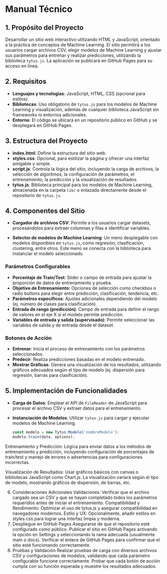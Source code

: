 # Manual Técnico

## 1. Propósito del Proyecto

Desarrollar un sitio web interactivo utilizando HTML y JavaScript, orientado a la práctica de conceptos de Machine Learning. El sitio permitirá a los usuarios cargar archivos CSV, elegir modelos de Machine Learning y ajustar sus parámetros para entrenar y realizar predicciones, utilizando la biblioteca `tytus.js`. La aplicación se publicará en GitHub Pages para su acceso en línea.

## 2. Requisitos

- **Lenguajes y tecnologías**: JavaScript, HTML, CSS (opcional para estilos).
- **Bibliotecas**: Uso obligatorio de `tytus.js` para los modelos de Machine Learning y visualización, además de cualquier biblioteca JavaScript sin frameworks ni entornos adicionales.
- **Entorno**: El código se ubicará en un repositorio público en GitHub y se desplegará en GitHub Pages.

## 3. Estructura del Proyecto

- **index.html**: Define la estructura del sitio web.
- **styles.css**: Opcional, para estilizar la página y ofrecer una interfaz amigable y simple.
- **script.js**: Controla la lógica del sitio, incluyendo la carga de archivos, la selección de algoritmos, la configuración de parámetros, el entrenamiento, la predicción y la visualización de resultados.
- **tytus.js**: Biblioteca principal para los modelos de Machine Learning, almacenada en la carpeta `lib/` o enlazada directamente desde el repositorio de `tytus.js`.

## 4. Componentes del Sitio

- **Cargador de archivos CSV**: Permite a los usuarios cargar datasets, procesándolos para extraer columnas y filas e identificar variables.
  
- **Selector de modelos de Machine Learning**: Un menú desplegable con modelos disponibles en `tytus.js`, como regresión, clasificación, clustering, entre otros. Este menú se conecta con la biblioteca para instanciar el modelo seleccionado.

### Parámetros Configurables

- **Porcentaje de Train/Test**: Slider o campo de entrada para ajustar la proporción de datos de entrenamiento y prueba.
- **Objetivo de Entrenamiento**: Opciones de selección como checkbox o radio buttons para elegir entre predicción, clasificación, tendencia, etc.
- **Parámetros específicos**: Ajustes adicionales dependiendo del modelo (ej. número de clases para clasificación).
- **Entrada de rango (predicción)**: Campo de entrada para definir el rango de valores en el eje X si el modelo permite predicción.
- **Variables de entrada y salida (supervisado)**: Permite seleccionar las variables de salida y de entrada desde el dataset.

### Botones de Acción

- **Entrenar**: Inicia el proceso de entrenamiento con los parámetros seleccionados.
- **Predecir**: Realiza predicciones basadas en el modelo entrenado.
- **Mostrar Gráficas**: Genera una visualización de los resultados, utilizando gráficos adecuados según el tipo de modelo (ej. dispersión para regresión, barras para clasificación).

## 5. Implementación de Funcionalidades

- **Carga de Datos**: Emplear el API de `FileReader` de JavaScript para procesar el archivo CSV y extraer datos para el entrenamiento.
- **Instanciación de Modelos**: Utilizar `tytus.js` para cargar y ejecutar modelos de Machine Learning.

  ```javascript
  const modelo = new Tytus.Modelo('nombreModelo');
  modelo.train(data, options);

Entrenamiento y Predicción: Lógica para enviar datos a los métodos de entrenamiento y predicción, incluyendo configuración de porcentajes de train/test y manejo de errores o advertencias para configuraciones incorrectas.

Visualización de Resultados: Usar gráficos básicos con canvas o bibliotecas JavaScript como Chart.js. La visualización variará según el tipo de modelo, mostrando gráficos de dispersión, de barras, etc.

6. Consideraciones Adicionales
Validaciones: Verificar que el archivo cargado sea un CSV y que se hayan completado todos los parámetros requeridos antes de iniciar el entrenamiento.
Compatibilidad y Rendimiento: Optimizar el uso de tytus.js y asegurar compatibilidad en navegadores modernos.
Estilo y UX: Opcionalmente, añadir estilos en styles.css para lograr una interfaz limpia y moderna.
7. Despliegue en GitHub Pages
Asegurarse de que el repositorio esté configurado como público.
Publicar el sitio en GitHub Pages activando la opción en Settings y seleccionando la rama adecuada (usualmente main o docs).
Verificar el enlace de GitHub Pages para confirmar que el sitio esté funcionando correctamente.
8. Pruebas y Validación
Realizar pruebas de carga con diversos archivos CSV y configuraciones de modelos, validando que cada parámetro configurable funcione correctamente. Probar que cada botón de acción cumpla con su función esperada y muestre los resultados adecuados.